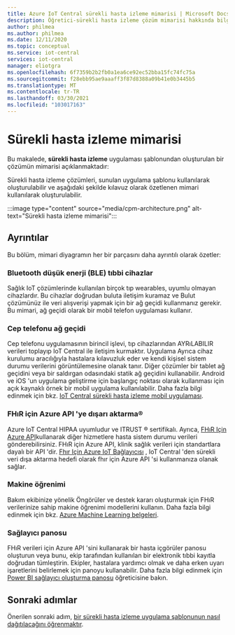 ```yaml
---
title: Azure IoT Central sürekli hasta izleme mimarisi | Microsoft Docs
description: Öğretici-sürekli hasta izleme çözüm mimarisi hakkında bilgi edinin.
author: philmea
ms.author: philmea
ms.date: 12/11/2020
ms.topic: conceptual
ms.service: iot-central
services: iot-central
manager: eliotgra
ms.openlocfilehash: 6f7359b2b2fb0a1ea6ce92ec52bba15fc74fc75a
ms.sourcegitcommit: f28ebb95ae9aaaff3f87d8388a09b41e0b3445b5
ms.translationtype: MT
ms.contentlocale: tr-TR
ms.lasthandoff: 03/30/2021
ms.locfileid: "103017163"
---
```

# <a name="continuous-patient-monitoring-architecture"></a>Sürekli hasta izleme mimarisi

Bu makalede, **sürekli hasta izleme** uygulaması şablonundan oluşturulan bir çözümün mimarisi açıklanmaktadır:

Sürekli hasta izleme çözümleri, sunulan uygulama şablonu kullanılarak oluşturulabilir ve aşağıdaki şekilde kılavuz olarak özetlenen mimari kullanılarak oluşturulabilir.

:::image type="content" source="media/cpm-architecture.png" alt-text="Sürekli hasta izleme mimarisi":::

## <a name="details"></a>Ayrıntılar

Bu bölüm, mimari diyagramın her bir parçasını daha ayrıntılı olarak özetler:

### <a name="bluetooth-low-energy-ble-medical-devices"></a>Bluetooth düşük enerji (BLE) tıbbi cihazlar

Sağlık IoT çözümlerinde kullanılan birçok tıp wearables, uyumlu olmayan cihazlardır. Bu cihazlar doğrudan buluta iletişim kuramaz ve Bulut çözümünüz ile veri alışverişi yapmak için bir ağ geçidi kullanmanız gerekir. Bu mimari, ağ geçidi olarak bir mobil telefon uygulaması kullanır.

### <a name="mobile-phone-gateway"></a>Cep telefonu ağ geçidi

Cep telefonu uygulamasının birincil işlevi, tıp cihazlarından AYRıLABILIR verileri toplayıp IoT Central ile iletişim kurmaktır. Uygulama Ayrıca cihaz kurulumu aracılığıyla hastalara kılavuzluk eder ve kendi kişisel sistem durumu verilerini görüntülemesine olanak tanır. Diğer çözümler bir tablet ağ geçidini veya bir saldırgan odasındaki statik ağ geçidini kullanabilir. Android ve iOS 'un uygulama geliştirme için başlangıç noktası olarak kullanması için açık kaynaklı örnek bir mobil uygulama kullanılabilir. Daha fazla bilgi edinmek için bkz. [IoT Central sürekli hasta izleme mobil uygulaması](/samples/iot-for-all/iotc-cpm-sample/iotc-cpm-sample/).

### <a name="export-to-azure-api-for-fhirreg"></a>FHıR için Azure API 'ye dışarı aktarma&reg;

Azure IoT Central HIPAA uyumludur ve ITRUST &reg; sertifikalı. Ayrıca, [FHıR Için Azure API](../../healthcare-apis/fhir/overview.md)kullanarak diğer hizmetlere hasta sistem durumu verileri gönderebilirsiniz. FHıR için Azure API, klinik sağlık verileri için standartlara dayalı bir API 'dir. [Fhır Için Azure IoT Bağlayıcısı](../../healthcare-apis/fhir/iot-fhir-portal-quickstart.md) , IoT Central 'den sürekli veri dışa aktarma hedefi olarak fhır için Azure API 'si kullanmanıza olanak sağlar.

### <a name="machine-learning"></a>Makine öğrenimi

Bakım ekibinize yönelik Öngörüler ve destek kararı oluşturmak için FHıR verilerinize sahip makine öğrenimi modellerini kullanın. Daha fazla bilgi edinmek için bkz. [Azure Machine Learning belgeleri](../../machine-learning/index.yml).

### <a name="provider-dashboard"></a>Sağlayıcı panosu

FHıR verileri için Azure API 'sini kullanarak bir hasta içgörüler panosu oluşturun veya bunu, ekip tarafından kullanılan bir elektronik tıbbi kayıtla doğrudan tümleştirin. Ekipler, hastalara yardımcı olmak ve daha erken uyarı işaretlerini belirlemek için panoyu kullanabilir. Daha fazla bilgi edinmek için [Power BI sağlayıcı oluşturma panosu](tutorial-health-data-triage.md) öğreticisine bakın.

## <a name="next-steps"></a>Sonraki adımlar

Önerilen sonraki adım, [bir sürekli hasta izleme uygulama şablonunun nasıl dağıtılacağını öğrenmaktır](tutorial-continuous-patient-monitoring.md).